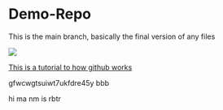 # Demo-Repo

<p> This is the main branch, basically the final version of any files </p> 
<img src = "https://guides.github.com/activities/hello-world/branching.png">

<a href = "https://guides.github.com/activities/hello-world/"><p>This is a tutorial to how github works</p></a>


gfwcwgtsuiwt7ukfdre45y
bbb


hi ma nm is rbtr
